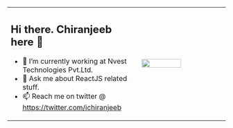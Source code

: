 


<table border="0">
 <tr>
    <td width="60%">
     <h2>Hi there. Chiranjeeb here 👋</h2>

- 🔭 I’m currently working at Nvest Technologies Pvt.Ltd.
- 💬 Ask me about ReactJS related stuff.
- 📫 Reach me on twitter @ https://twitter.com/ichiranjeeb
  </td>
    <td width="40%"><img width="70%" src="https://media4.giphy.com/media/eNAsjO55tPbgaor7ma/giphy.gif?cid=790b761188117e659f5fc5ee13a9d60f98201ef17a234c9f&rid=giphy.gif&ct=s"/></td>
 </tr>
</table>
